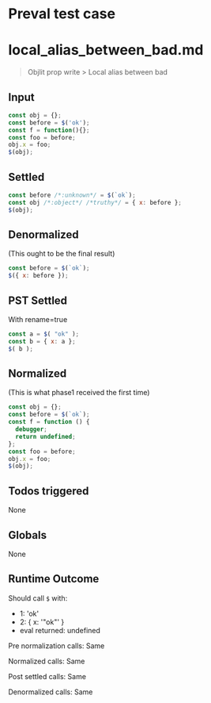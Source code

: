 # Preval test case

# local_alias_between_bad.md

> Objlit prop write > Local alias between bad
>
>

## Input

`````js filename=intro
const obj = {};
const before = $('ok');
const f = function(){};
const foo = before;
obj.x = foo;
$(obj);
`````


## Settled


`````js filename=intro
const before /*:unknown*/ = $(`ok`);
const obj /*:object*/ /*truthy*/ = { x: before };
$(obj);
`````


## Denormalized
(This ought to be the final result)

`````js filename=intro
const before = $(`ok`);
$({ x: before });
`````


## PST Settled
With rename=true

`````js filename=intro
const a = $( "ok" );
const b = { x: a };
$( b );
`````


## Normalized
(This is what phase1 received the first time)

`````js filename=intro
const obj = {};
const before = $(`ok`);
const f = function () {
  debugger;
  return undefined;
};
const foo = before;
obj.x = foo;
$(obj);
`````


## Todos triggered


None


## Globals


None


## Runtime Outcome


Should call `$` with:
 - 1: 'ok'
 - 2: { x: '"ok"' }
 - eval returned: undefined

Pre normalization calls: Same

Normalized calls: Same

Post settled calls: Same

Denormalized calls: Same
